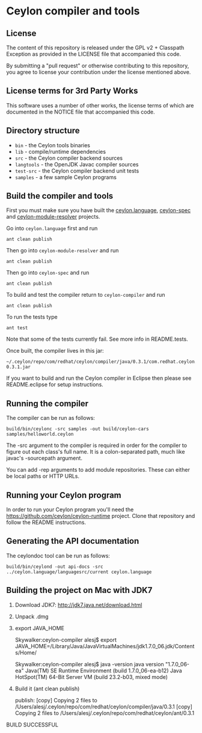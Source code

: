 Ceylon compiler and tools
=========================

License
-------

The content of this repository is released under the GPL v2 + Classpath Exception
as provided in the LICENSE file that accompanied this code.

By submitting a "pull request" or otherwise contributing to this repository, you
agree to license your contribution under the license mentioned above.

License terms for 3rd Party Works
---------------------------------

This software uses a number of other works, the license terms of which are 
documented in the NOTICE file that accompanied this code.

Directory structure
-------------------

* `bin`       - the Ceylon tools binaries
* `lib`       - compile/runtime dependencies
* `src`       - the Ceylon compiler backend sources
* `langtools` - the OpenJDK Javac compiler sources
* `test-src`  - the Ceylon compiler backend unit tests
* `samples`   - a few sample Ceylon programs

Build the compiler and tools
----------------------------

First you must make sure you have built the 
[ceylon.language](https://github.com/ceylon/ceylon.language), 
[ceylon-spec](https://github.com/ceylon/ceylon-spec) and
[ceylon-module-resolver](https://github.com/ceylon/ceylon-module-resolver) projects.

Go into `ceylon.language` first and run

    ant clean publish
    
Then go into `ceylon-module-resolver` and run

    ant clean publish

Then go into `ceylon-spec` and run

    ant clean publish
    
To build and test the compiler return to `ceylon-compiler` and run

    ant clean publish
    
To run the tests type

    ant test

Note that some of the tests currently fail. See more info in README.tests.

Once built, the compiler lives in this jar:

    ~/.ceylon/repo/com/redhat/ceylon/compiler/java/0.3.1/com.redhat.ceylon.compiler.java-0.3.1.jar

If you want to build and run the Ceylon compiler in Eclipse
then please see README.eclipse for setup instructions.

Running the compiler
--------------------

The compiler can be run as follows:

    build/bin/ceylonc -src samples -out build/ceylon-cars samples/helloworld.ceylon 

The -src argument to the compiler is required in order for
the compiler to figure out each class's full name.  It is
a colon-separated path, much like javac's -sourcepath argument.

You can add -rep arguments to add module repositories. These can either be local paths
or HTTP URLs.

Running your Ceylon program
---------------------------

In order to run your Ceylon program you'll need the https://github.com/ceylon/ceylon-runtime
project. Clone that repository and follow the README instructions.

Generating the API documentation 
--------------------------------

The ceylondoc tool can be run as follows:

    build/bin/ceylond -out api-docs -src ../ceylon.language/languagesrc/current ceylon.language

Building the project on Mac with JDK7
-------------------------------------

1) Download JDK7: http://jdk7.java.net/download.html

2) Unpack .dmg

3) export JAVA_HOME

    Skywalker:ceylon-compiler alesj$ export JAVA_HOME=/Library/Java/JavaVirtualMachines/jdk1.7.0_06.jdk/Contents/Home/

    Skywalker:ceylon-compiler alesj$ java -version
    java version "1.7.0_06-ea"
    Java(TM) SE Runtime Environment (build 1.7.0_06-ea-b12)
    Java HotSpot(TM) 64-Bit Server VM (build 23.2-b03, mixed mode)

4) Build it (ant clean publish)

    publish:
        [copy] Copying 2 files to /Users/alesj/.ceylon/repo/com/redhat/ceylon/compiler/java/0.3.1
        [copy] Copying 2 files to /Users/alesj/.ceylon/repo/com/redhat/ceylon/ant/0.3.1

BUILD SUCCESSFUL

